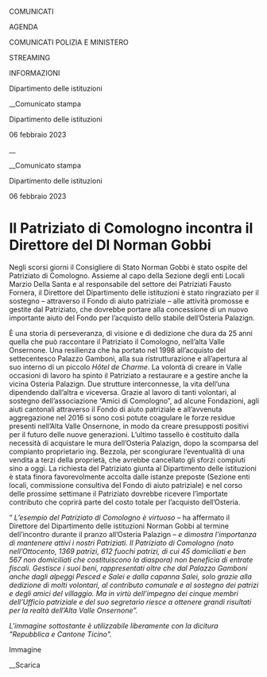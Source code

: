 COMUNICATI

AGENDA

COMUNICATI POLIZIA E MINISTERO

STREAMING

INFORMAZIONI

Dipartimento delle istituzioni  

__Comunicato stampa

Dipartimento delle istituzioni  

06 febbraio 2023

__

__Comunicato stampa

Dipartimento delle istituzioni  

06 febbraio 2023

# Il Patriziato di Comologno incontra il Direttore del DI Norman Gobbi

Negli scorsi giorni il Consigliere di Stato Norman Gobbi è stato ospite del
Patriziato di Comologno. Assieme al capo della Sezione degli enti Locali
Marzio Della Santa e al responsabile del settore dei Patriziati Fausto
Fornera, il Direttore del Dipartimento delle istituzioni è stato ringraziato
per il sostegno – attraverso il Fondo di aiuto patriziale – alle attività
promosse e gestite dal Patriziato, che dovrebbe portare alla concessione di un
nuovo importante aiuto del Fondo per l’acquisto dello stabile dell’Osteria
Palazign.

  

È una storia di perseveranza, di visione e di dedizione che dura da 25 anni
quella che può raccontare il Patriziato il Comologno, nell’alta Valle
Onsernone. Una resilienza che ha portato nel 1998 all’acquisto del
settecentesco Palazzo Gamboni, alla sua ristrutturazione e all’apertura al suo
interno di un piccolo _Hôtel de Charme_. La volontà di creare in Valle
occasioni di lavoro ha spinto il Patriziato a restaurare e a gestire anche la
vicina Osteria Palazign. Due strutture interconnesse, la vita dell’una
dipendendo dall’altra e viceversa. Grazie al lavoro di tanti volontari, al
sostegno dell’associazione “Amici di Comologno”, ad alcune Fondazioni, agli
aiuti cantonali attraverso il Fondo di aiuto patriziale e all’avvenuta
aggregazione nel 2016 si sono così potute coagulare le forze residue presenti
nell’Alta Valle Onsernone, in modo da creare presupposti positivi per il
futuro delle nuove generazioni. L’ultimo tassello è costituito dalla necessità
di acquistare le mura dell’Osteria Palazign, dopo la scomparsa del compianto
proprietario ing. Bezzola, per scongiurare l’eventualità di una vendita a
terzi della proprietà, che avrebbe cancellato gli sforzi compiuti sino a oggi.
La richiesta del Patriziato giunta al Dipartimento delle istituzioni è stata
finora favorevolmente accolta dalle istanze preposte (Sezione enti locali,
commissione consultiva del Fondo di aiuto patriziale) e nel corso delle
prossime settimane il Patriziato dovrebbe ricevere l’importate contributo che
coprirà parte del costo totale per l’acquisto dell’Osteria.

“ _L’esempio del Patriziato di Comologno è virtuoso_ – ha affermato il
Direttore del Dipartimento delle istituzioni Norman Gobbi al termine
dell’incontro durante il pranzo all’Osteria Palazign – _e dimostra
l’importanza di mantenere attivi i nostri Patriziati. Il Patriziato di
Comologno (nato nell’Ottocento, 1369 patrizi, 612 fuochi patrizi, di cui 45
domiciliati e ben 567 non domiciliati che costituiscono la diaspora) non
beneficia di entrate fiscali. Gestisce i suoi beni, rappresentati oltre che
dal Palazzo Gamboni anche dagli alpeggi Pesced e Salei e dalla capanna Salei,
solo grazie alla dedizione di molti volontari, al contributo comunale e al
sostegno dei patrizi e degli amici del villaggio. Ma in virtù dell’impegno dei
cinque membri dell’Ufficio patriziale e del suo segretario riesce a ottenere
grandi risultati per la realtà dell’Alta Valle Onsernone”._

_L'immagine sottostante è utilizzabile liberamente con la dicitura "Repubblica
e Cantone Ticino"._

Immagine

__Scarica

